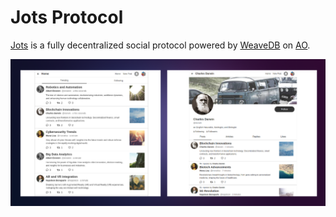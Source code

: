 # Jots Protocol

[Jots](https://jots.social) is a fully decentralized social protocol powered by [WeaveDB](https://github.com/weavedb/weavedb) on [AO](https://ao.arweave.dev).

![](./assets/screenshots.png)
